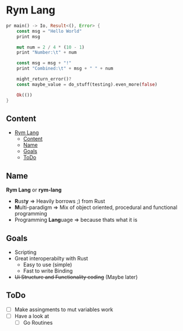 # Rym Lang

```rust
pr main() -> Io, Result<(), Error> {
	const msg = "Hello World"
	print msg

	mut num = 2 / 4 * (10 - 1)
	print "Number:\t" + num

	const msg = msg + "!"
	print "Combined:\t" + msg + " " + num

	might_return_error()?
	const maybe_value = do_stuff(testing).even_more(false)

	Ok(())
}
```

## Content

- [Rym Lang](#rym-lang)
	- [Content](#content)
	- [Name](#name)
	- [Goals](#goals)
	- [ToDo](#todo)

## Name

**Rym Lang** or **rym-lang**

- **R**ust**y** ⇒ Heavily borrows ;) from Rust
- **M**ulti-paradigm ⇒ Mix of object oriented, procedural and functional programming
- Programming **Lang**uage ⇒ because thats what it is

## Goals

- Scripting
- Great interoperabilty with Rust
  - Easy to use (simple)
  - Fast to write Binding
- ~~Ui Structure and Functionality coding~~ (Maybe later)

## ToDo

- [ ] Make assingments to mut variables work
- [ ] Have a look at
  - [ ] Go Routines
